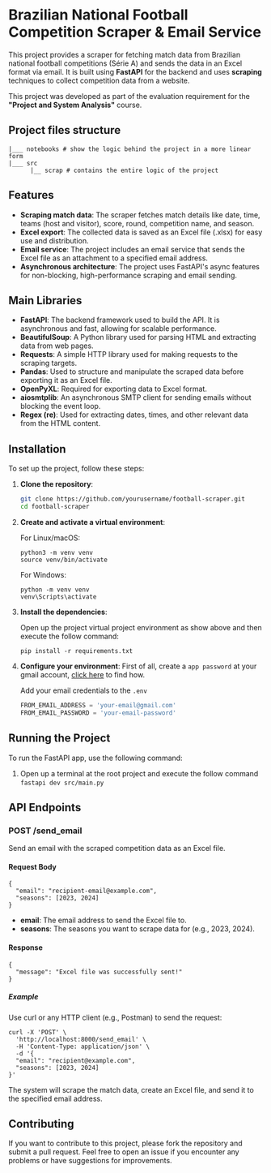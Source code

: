 # Brazilian National Football Competition Scraper & Email Service

This project provides a scraper for fetching match data from Brazilian national football competitions (Série A) and sends the data in an Excel format via email. It is built using **FastAPI** for the backend and uses **scraping** techniques to collect competition data from a website. 

This project was developed as part of the evaluation requirement for the **"Project and System Analysis"** course.

## Project files structure

```
|___ notebooks # show the logic behind the project in a more linear form
|___ src
      |__ scrap # contains the entire logic of the project
```

## Features

- **Scraping match data**: The scraper fetches match details like date, time, teams (host and visitor), score, round, competition name, and season.
- **Excel export**: The collected data is saved as an Excel file (.xlsx) for easy use and distribution.
- **Email service**: The project includes an email service that sends the Excel file as an attachment to a specified email address.
- **Asynchronous architecture**: The project uses FastAPI's async features for non-blocking, high-performance scraping and email sending.

## Main Libraries

- **FastAPI**: The backend framework used to build the API. It is asynchronous and fast, allowing for scalable performance.
- **BeautifulSoup**: A Python library used for parsing HTML and extracting data from web pages.
- **Requests**: A simple HTTP library used for making requests to the scraping targets.
- **Pandas**: Used to structure and manipulate the scraped data before exporting it as an Excel file.
- **OpenPyXL**: Required for exporting data to Excel format.
- **aiosmtplib**: An asynchronous SMTP client for sending emails without blocking the event loop.
- **Regex (re)**: Used for extracting dates, times, and other relevant data from the HTML content.

## Installation

To set up the project, follow these steps:

1. **Clone the repository**:

    ```bash
    git clone https://github.com/yourusername/football-scraper.git
    cd football-scraper
    ```

2. **Create and activate a virtual environment**:

    For Linux/macOS:
    ```
    python3 -m venv venv
    source venv/bin/activate
    ```

    For Windows:
    ```
    python -m venv venv
    venv\Scripts\activate
    ```

3. **Install the dependencies**:

    Open up the project virtual project environment as show above and then execute the follow command:

    ```
    pip install -r requirements.txt
    ```

4. **Configure your environment**:
    First of all, create a `app password` at your gmail account, [click here](https://knowledge.workspace.google.com/kb/how-to-create-app-passwords-000009237?hl=pt-br) to find how.

    Add your email credentials to the `.env`

    ```python
    FROM_EMAIL_ADDRESS = 'your-email@gmail.com'
    FROM_EMAIL_PASSWORD = 'your-email-password'
    ```

## Running the Project

To run the FastAPI app, use the following command:

1. Open up a terminal at the root project and execute the follow command `fastapi dev src/main.py`

## API Endpoints

### POST /send_email
Send an email with the scraped competition data as an Excel file.

#### Request Body
```
{
  "email": "recipient-email@example.com",
  "seasons": [2023, 2024]
}
```

- **email**: The email address to send the Excel file to.
- **seasons**: The seasons you want to scrape data for (e.g., 2023, 2024).

#### Response

```
{
  "message": "Excel file was successfully sent!"
}
```

##### Example
Use curl or any HTTP client (e.g., Postman) to send the request:

```
curl -X 'POST' \
  'http://localhost:8000/send_email' \
  -H 'Content-Type: application/json' \
  -d '{
  "email": "recipient@example.com",
  "seasons": [2023, 2024]
}'
```
The system will scrape the match data, create an Excel file, and send it to the specified email address.

## Contributing
If you want to contribute to this project, please fork the repository and submit a pull request. Feel free to open an issue if you encounter any problems or have suggestions for improvements.